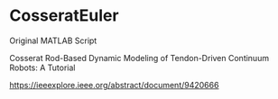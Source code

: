 # CosseratEuler
Original MATLAB Script

Cosserat Rod-Based Dynamic Modeling of Tendon-Driven Continuum Robots: A Tutorial

https://ieeexplore.ieee.org/abstract/document/9420666
